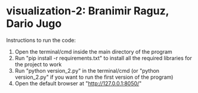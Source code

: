 # visualization-2: Branimir Raguz, Dario Jugo

Instructions to run the code:
1. Open the terminal/cmd inside the main directory of the program
2. Run "pip install -r requirements.txt" to install all the required libraries for the project to work
3. Run "python version_2.py" in the terminal/cmd (or "python version_2.py" if you want to run the first version of the program)
4. Open the default browser at "http://127.0.0.1:8050/"

